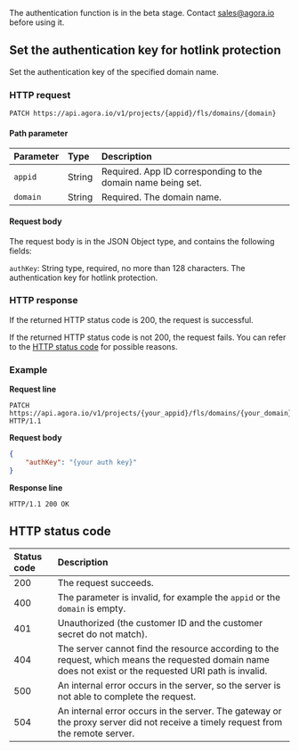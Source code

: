 The authentication function is in the beta stage. Contact sales@agora.io before using it.

## Set the authentication key for hotlink protection

Set the authentication key of the specified domain name.

### HTTP request

```http
PATCH https://api.agora.io/v1/projects/{appid}/fls/domains/{domain}
```

#### Path parameter

| Parameter | Type | Description |
|:------|:------|:------|
| `appid` | String | Required. App ID corresponding to the domain name being set. |
| `domain` | String | Required. The domain name. |

#### Request body

The request body is in the JSON Object type, and contains the following fields:

`authKey`: String type, required, no more than 128 characters. The authentication key for hotlink protection.

### HTTP response

If the returned HTTP status code is 200, the request is successful.

If the returned HTTP status code is not 200, the request fails. You can refer to the [HTTP status code](#http-code) for possible reasons.

### Example

**Request line**

```http
PATCH https://api.agora.io/v1/projects/{your_appid}/fls/domains/{your_domain} HTTP/1.1
```

**Request body**

```json
{
    "authKey": "{your auth key}"
}
```

**Response line**

```http
HTTP/1.1 200 OK
```

<a name="http-code"></a>
## HTTP status code

| Status code | Description |
| :----- | :----------------------------------------------------------- |
| 200 | The request succeeds. |
| 400 | The parameter is invalid, for example the `appid` or the `domain` is empty. |
| 401 | Unauthorized (the customer ID and the customer secret do not match). |
| 404 | The server cannot find the resource according to the request, which means the requested domain name does not exist or the requested URI path is invalid. |
| 500 | An internal error occurs in the server, so the server is not able to complete the request. |
| 504 | An internal error occurs in the server. The gateway or the proxy server did not receive a timely request from the remote server. |
